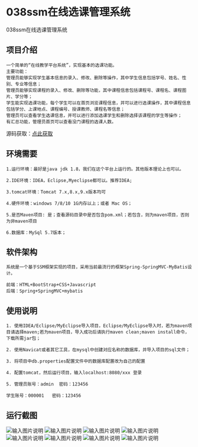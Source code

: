 # 038ssm在线选课管理系统
038ssm在线选课管理系统

## 项目介绍
````
一个简单的“在线教学平台系统”，实现基本的选课功能。
主要功能：
管理员能够实现学生基本信息的录入、修改、删除等操作，其中学生信息包括学号、姓名、性别、专业等信息；
管理员能够实现课程的录入、修改、删除等功能，其中课程信息包括课程号、课程名、课程图片、学分等；
学生能实现选课功能，每个学生可以在首页浏览课程信息，并可以进行选课操作，其中课程信息包括学分、上课地点、课程编号、授课教师、课程名等信息；
管理员可以查看学生选课信息，并可以进行添加选课学生和删除选择该课程的学生等操作；
有汇总功能，管理员首页可以查看没门课程的选课人数。
````

源码获取：[点此获取](http://www.shuyue.fun/index.php?type=productinfo&id=139)

## 环境需要
````
1.运行环境：最好是java jdk 1.8，我们在这个平台上运行的。其他版本理论上也可以。

2.IDE环境：IDEA，Eclipse,Myeclipse都可以。推荐IDEA;

3.tomcat环境：Tomcat 7.x,8.x,9.x版本均可

4.硬件环境：windows 7/8/10 1G内存以上；或者 Mac OS；

5.是否Maven项目: 是；查看源码目录中是否包含pom.xml；若包含，则为maven项目，否则为非maven项目

6.数据库：MySql 5.7版本；
````

## 软件架构
````
系统是一个基于SSM框架实现的项目，采用当前最流行的框架Spring-SpringMVC-MyBatis设计。

前端：HTML+BootStrap+CSS+Javascript
后端：Spring+SpringMVC+mybatis
````

## 使用说明
````
1. 使用IDEA/Eclipse/MyEclipse导入项目，Eclipse/MyEclipse导入时，若为maven项目请选择maven;若为maven项目，导入成功后请执行maven clean;maven install命令，下载所需jar包；

2. 使用Navicat或者其它工具，在mysql中创建对应名称的数据库，并导入项目的sql文件；

3. 将项目中db.properties配置文件中的数据库配置改为自己的配置

4. 配置tomcat，然后运行项目，输入localhost:8080/xxx 登录

5. 管理员账号：admin  密码：123456

学生账号：000001   密码：123456
````

## 运行截图
![输入图片说明](https://images.gitee.com/uploads/images/2021/0315/170545_64e94b15_863230.png "屏幕截图.png")
![输入图片说明](https://images.gitee.com/uploads/images/2021/0315/170600_f0c05d95_863230.png "屏幕截图.png")
![输入图片说明](https://images.gitee.com/uploads/images/2021/0315/170611_201d18dc_863230.png "屏幕截图.png")
![输入图片说明](https://images.gitee.com/uploads/images/2021/0315/170623_71d61e24_863230.png "屏幕截图.png")
![输入图片说明](https://images.gitee.com/uploads/images/2021/0315/170648_afdc1a9c_863230.png "屏幕截图.png")
![输入图片说明](https://images.gitee.com/uploads/images/2021/0315/170657_97a91aae_863230.png "屏幕截图.png")
![输入图片说明](https://images.gitee.com/uploads/images/2021/0315/170727_6c7b8fed_863230.png "屏幕截图.png")
![输入图片说明](https://images.gitee.com/uploads/images/2021/0315/170801_4eade191_863230.png "屏幕截图.png")

